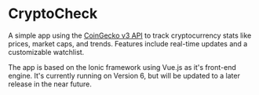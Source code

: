 # CryptoCheck
 A simple app using the [CoinGecko v3 API](https://www.coingecko.com/en/api)
 to track cryptocurrency stats like prices, market caps, and trends. Features include real-time updates and a customizable watchlist.

 The app is based on the Ionic framework using Vue.js as it's front-end engine.
 It's currently running on Version 6, but will be updated to a later release in the near future.
